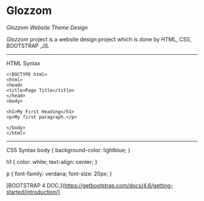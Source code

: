 # Glozzom


<feat> *Glozzom Website Theme Design*
  
 _Glozzom_ project is a website design project which is done by HTML, CSS, BOOTSTRAP ,JS.
 
  <hr/>

HTML Syntax
  
    
    <!DOCTYPE html>
    <html>
    <head>
    <title>Page Title</title>
    </head>
    <body>

    <h1>My First Heading</h1>
    <p>My first paragraph.</p>

    </body>
    </html>
    
 <hr/>
  
CSS Syntax
    body {
    background-color: lightblue;
  }

  h1 {
    color: white;
    text-align: center;
  }

  p {
    font-family: verdana;
    font-size: 20px;
  }

  
[BOOTSTRAP 4 DOC.]{https://getbootstrap.com/docs/4.6/getting-started/introduction/}

